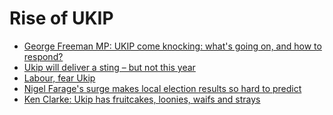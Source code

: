 Rise of UKIP
============

 * [George Freeman MP: UKIP come knocking: what's going on, and how to respond?](http://conservativehome.blogs.com/platform/2013/05/from-freeman_george.html)
 * [Ukip will deliver a sting – but not this year](http://www.guardian.co.uk/commentisfree/2013/apr/29/ukip-sting-local-elections)
 * [Labour, fear Ukip](http://www.guardian.co.uk/commentisfree/2011/apr/18/ukip-labour-british-electorate)
 * [Nigel Farage's surge makes local election results so hard to predict](http://www.guardian.co.uk/politics/2013/apr/27/nigel-farage-ukip-local-elections)
 * [Ken Clarke: Ukip has fruitcakes, loonies, waifs and strays](http://www.guardian.co.uk/politics/2013/apr/28/ken-clarke-ukip-waifs-strays)

